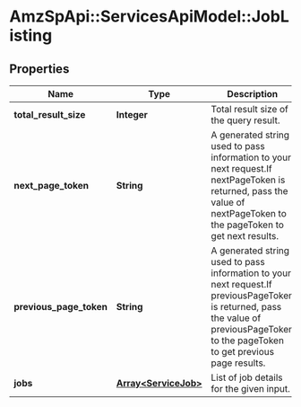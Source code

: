 # AmzSpApi::ServicesApiModel::JobListing

## Properties
Name | Type | Description | Notes
------------ | ------------- | ------------- | -------------
**total_result_size** | **Integer** | Total result size of the query result. | [optional] 
**next_page_token** | **String** | A generated string used to pass information to your next request.If nextPageToken is returned, pass the value of nextPageToken to the pageToken to get next results. | [optional] 
**previous_page_token** | **String** | A generated string used to pass information to your next request.If previousPageToken is returned, pass the value of previousPageToken to the pageToken to get previous page results. | [optional] 
**jobs** | [**Array&lt;ServiceJob&gt;**](ServiceJob.md) | List of job details for the given input. | [optional] 

